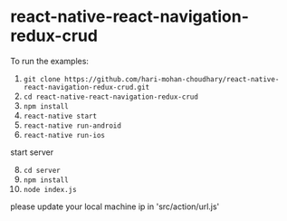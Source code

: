 # react-native-react-navigation-redux-crud

To run the examples:

1. `git clone https://github.com/hari-mohan-choudhary/react-native-react-navigation-redux-crud.git`
2. `cd react-native-react-navigation-redux-crud`
3. `npm install`
4. `react-native start`
5. `react-native run-android`
6. `react-native run-ios`

start server 

8. `cd server`
9. `npm install`
10. `node index.js`

please update your local machine ip in 'src/action/url.js'
